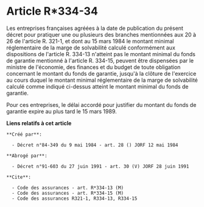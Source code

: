 # Article R*334-34

Les entreprises françaises agréées à la date de publication du présent décret pour pratiquer une ou plusieurs des branches
mentionnées aux 20 à 26 de l'article R. 321-1, et dont au 15 mars 1984 le montant minimal réglementaire de la marge de
solvabilité calculé conformément aux dispositions de l'article R. 334-13 n'atteint pas le montant minimal du fonds de
garantie mentionné à l'article R. 334-15, peuvent être dispensées par le ministre de l'économie, des finances et du budget de
toute obligation concernant le montant du fonds de garantie, jusqu'à la clôture de l'exercice au cours duquel le montant
minimal réglementaire de la marge de solvabilité calculé comme indiqué ci-dessus atteint le montant minimal du fonds de
garantie.

Pour ces entreprises, le délai accordé pour justifier du montant du fonds de garantie expire au plus tard le 15 mars 1989.

**Liens relatifs à cet article**

	**Créé par**:

	  - Décret n°84-349 du 9 mai 1984 - art. 28 () JORF 12 mai 1984

	**Abrogé par**:

	  - Décret n°91-603 du 27 juin 1991 - art. 30 (V) JORF 28 juin 1991

	**Cite**:

	  - Code des assurances - art. R*334-13 (M)
	  - Code des assurances - art. R*334-15 (M)
	  - Code des assurances R321-1, R334-13, R334-15
